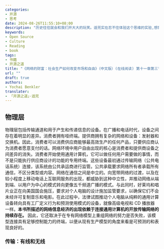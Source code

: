 ```yaml
---
categories:
- 开源
- 思考
date: 2024-08-26T11:55:10+08:00
description: "历史往往就会和我们开大大的玩笑。适兕实在忍不住体验这个思维的实验,想象虚拟的历史，于是尝试花几个月的时间翻译。Enjoy！Happy Reading～"
keywords:
- Open Source
- Culture
- Reading
- book
tags:
- 书籍
- 开源之道
title: "《网络的财富：社会生产如何改变市场和自由》（中文版）(在线阅读) 第十一章第三节"
url: ""
draft: true
authors:
- Yochai Benkler
translater:
- 「开源之道」·适兕
---
```


## 物理层

物理层包括传输通道和用于产生和传递信息的设备。在广播和电话时代，设备之间存在着明显的差异。消费者拥有哑终端。提供商拥有复杂的网络和设备：发射器和交换机。因此，消费者可以消费供应商能够最高效生产的任何产品，只要供应商认为消费者愿意支付的话。网络环境中用户自由出现的核心是消费者和提供商设备之间差异的消失。消费者开始使用通用计算机，它可以做任何用户需要做的事情，而不是只能执行供应商设计的功能的专用终端。这些设备最初通过传输网络（公共电话系统）连接，该系统由公共承运商进行监管。公共承载要求网络所有者承载所有通信，不区分类型或内容。网络在通信之间是中立的。向宽带网络的过渡，以及在较小程度上移动电话上互联网服务的出现，都威胁到这种中立性，并推动网络从端到端、以用户为中心的模式转向更像五千频道广播的模式。与此同时，好莱坞和唱片业正在向美国国会施压，要求对个人电脑的设计施加监管要求，以确保它们不会未经许可复制音乐和电影。在此过程中，法律试图推动个人电脑从纯粹的通用计算设备转向具有工厂定义行为和预测使用模式的设备，就像高级电视和 CD 播放器一样。**本书所描述的网络信息经济的出现依赖于连接通用计算机的开放传输网络的持续存在。** 因此，它还取决于在专有网络模型上重组网络的努力是否失败，该模型连接具有足够控制能力的终端，以便从现有生产模型的角度来看是可预测的和表现良好的。

### 传输：有线和无线